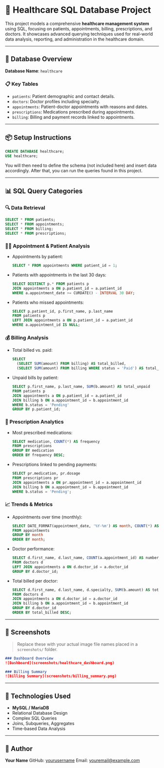 # 🏥 Healthcare SQL Database Project

This project models a comprehensive **healthcare management system** using SQL, focusing on patients, appointments, billing, prescriptions, and doctors. It showcases advanced querying techniques used for real-world data analysis, reporting, and administration in the healthcare domain.

---

## 📂 Database Overview

**Database Name**: `healthcare`

### 📋 Key Tables

* `patients`: Patient demographic and contact details.
* `doctors`: Doctor profiles including specialty.
* `appointments`: Patient-doctor appointments with reasons and dates.
* `prescriptions`: Medications prescribed during appointments.
* `billing`: Billing and payment records linked to appointments.

---

## 📦 Setup Instructions

```sql
CREATE DATABASE healthcare;
USE healthcare;
```

You will then need to define the schema (not included here) and insert data accordingly. After that, you can run the queries found in this project.

---

## 📊 SQL Query Categories

### 🔍 Data Retrieval

```sql
SELECT * FROM patients;
SELECT * FROM appointments;
SELECT * FROM billing;
SELECT * FROM prescriptions;
```

### 👨‍⚕️ Appointment & Patient Analysis

* Appointments by patient:

  ```sql
  SELECT * FROM appointments WHERE patient_id = 1;
  ```

* Patients with appointments in the last 30 days:

  ```sql
  SELECT DISTINCT p.* FROM patients p
  JOIN appointments a ON p.patient_id = a.patient_id
  WHERE a.appointment_date >= CURDATE() - INTERVAL 30 DAY;
  ```

* Patients who missed appointments:

  ```sql
  SELECT p.patient_id, p.first_name, p.last_name
  FROM patients p
  LEFT JOIN appointments a ON p.patient_id = a.patient_id
  WHERE a.appointment_id IS NULL;
  ```

### 💰 Billing Analysis

* Total billed vs. paid:

  ```sql
  SELECT
    (SELECT SUM(amount) FROM billing) AS total_billed,
    (SELECT SUM(amount) FROM billing WHERE status = 'Paid') AS total_paid;
  ```

* Unpaid bills by patient:

  ```sql
  SELECT p.first_name, p.last_name, SUM(b.amount) AS total_unpaid
  FROM patients p
  JOIN appointments a ON p.patient_id = a.patient_id
  JOIN billing b ON a.appointment_id = b.appointment_id
  WHERE b.status = 'Pending'
  GROUP BY p.patient_id;
  ```

### 💊 Prescription Analytics

* Most prescribed medications:

  ```sql
  SELECT medication, COUNT(*) AS frequency
  FROM prescriptions
  GROUP BY medication
  ORDER BY frequency DESC;
  ```

* Prescriptions linked to pending payments:

  ```sql
  SELECT pr.medication, pr.dosage
  FROM prescriptions pr
  JOIN appointments a ON pr.appointment_id = a.appointment_id
  JOIN billing b ON a.appointment_id = b.appointment_id
  WHERE b.status = 'Pending';
  ```

### 📈 Trends & Metrics

* Appointments over time (monthly):

  ```sql
  SELECT DATE_FORMAT(appointment_date, '%Y-%m') AS month, COUNT(*) AS total
  FROM appointments
  GROUP BY month
  ORDER BY month;
  ```

* Doctor performance:

  ```sql
  SELECT d.first_name, d.last_name, COUNT(a.appointment_id) AS number_of_appointments
  FROM doctors d
  LEFT JOIN appointments a ON d.doctor_id = a.doctor_id
  GROUP BY d.doctor_id;
  ```

* Total billed per doctor:

  ```sql
  SELECT d.first_name, d.last_name, d.specialty, SUM(b.amount) AS total_billed
  FROM doctors d
  JOIN appointments a ON d.doctor_id = a.doctor_id
  JOIN billing b ON a.appointment_id = b.appointment_id
  GROUP BY d.doctor_id
  ORDER BY total_billed DESC;
  ```

---

## 📸 Screenshots

> Replace these with your actual image file names placed in a `screenshots/` folder.

```markdown
### Dashboard Overview
![Dashboard](screenshots/healthcare_dashboard.png)

### Billing Summary
![Billing Summary](screenshots/billing_summary.png)
```

---

## 🧠 Technologies Used

* **MySQL / MariaDB**
* Relational Database Design
* Complex SQL Queries
* Joins, Subqueries, Aggregates
* Time-based Data Analysis

---

## 🙋 Author

**Your Name**
GitHub: [yourusername](https://github.com(https://github.com/Rahul456s))
Email: [youremail@example.com](mailto:Rahul456shende@gmail.com)
